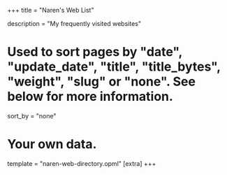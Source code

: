 +++
title = "Naren's Web List"

description = "My frequently visited websites"

# Used to sort pages by "date", "update_date", "title", "title_bytes", "weight", "slug" or "none". See below for more information.
sort_by = "none"
# Your own data.
template = "naren-web-directory.opml"
[extra]
+++
